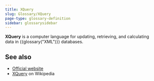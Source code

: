 ```yaml
---
title: XQuery
slug: Glossary/XQuery
page-type: glossary-definition
sidebar: glossarysidebar
---
```



**XQuery** is a computer language for updating, retrieving, and calculating data in {{glossary("XML")}} databases.

## See also

- [Official website](https://www.w3.org/XML/Query/)
- [XQuery](https://en.wikipedia.org/wiki/XQuery) on Wikipedia
